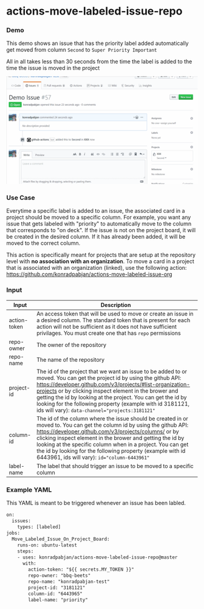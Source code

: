 # actions-move-labeled-issue-repo

### Demo
This demo shows an issue that has the priority label added automatically get moved from column `Second` to `Super Priority Important`

All in all takes less than 30 seconds from the time the label is added to the time the issue is moved in the project

![](Demo.gif)

### Use Case
Everytime a specific label is added to an issue, the associated card in a project should be moved to a specific column. For example, you want any issue that gets labeled with "priority" to automatically move to the column that corresponds to "on deck". If the issue is not on the project board, it will be created in the desired column. If it has already been added, it will be moved to the correct column.

This action is specifically meant for projects that are setup at the repository level with **no association with an organization**. To move a card in a project that is associated with an organization (linked), use the following action: https://github.com/konradpabjan/actions-move-labeled-issue-org

### Input

| Input | Description  |
|---------|---|
|  action-token | An access token that will be used to move or create an issue in a desired column. The standard token that is present for each action will not be sufficient as it does not have sufficient privilages. You must create one that has `repo` permissions  |
| repo-owner  | The owner of the repository  |
| repo-name | The name of the repository  |
| project-id  | The id of the project that we want an issue to be added to or moved. You can get the project id by using the github API: https://developer.github.com/v3/projects/#list-organization-projects or by clicking inspect element in the brower and getting the id by looking at the project. You can get the id by looking for the following property (example with id 3181121, ids will vary): `data-channel="projects:3181121"`  |
| column-id | The id of the column where the issue should be created in or moved to. You can get the column id by using the github API: https://developer.github.com/v3/projects/columns/ or by clicking inspect element in the brower and getting the id by looking at the specific column when in a project. You can get the id by looking for the following property (example with id 6443961, ids will vary): `id="column-6443961"` |
| label-name | The label that should trigger an issue to be moved to a specific column |


### Example YAML

This YAML is meant to be triggered whenever an issue has been labled.

```
on:
  issues:
    types: [labeled]
jobs:
  Move_Labeled_Issue_On_Project_Board:
    runs-on: ubuntu-latest
    steps:
    - uses: konradpabjan/actions-move-labeled-issue-repo@master
      with:
        action-token: "${{ secrets.MY_TOKEN }}"
        repo-owner: "bbq-beets"
        repo-name: "konradpabjan-test"
        project-id: "3181121"
        column-id: "6443965"
        label-name: "priority"
 ```
